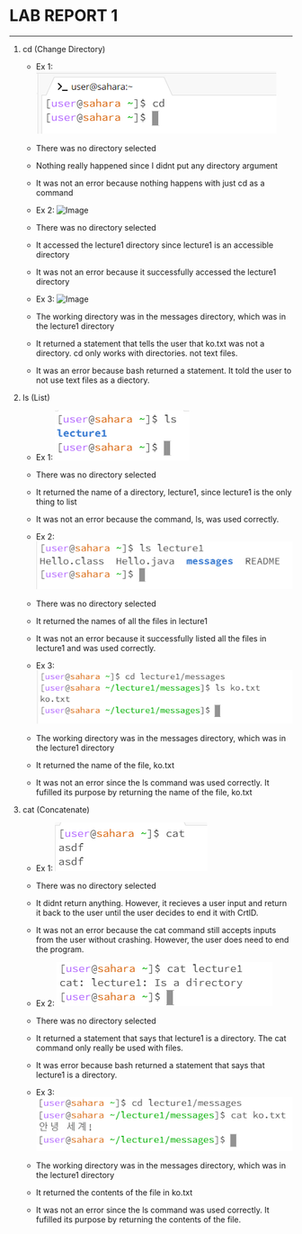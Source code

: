 # **LAB REPORT 1**
***

1. cd (Change Directory)
   * Ex 1: ![Image](https://github.com/JustCode65/cse15l-lab-reports/blob/main/lab1_pics/cd1.PNG)
   * There was no directory selected
   * Nothing really happened since I didnt put any directory argument
   * It was not an error because nothing happens with just cd as a command
  
   * Ex 2: ![Image]([lab1_pics/cd2.png](https://github.com/JustCode65/cse15l-lab-reports/blob/main/lab1_pics/cd2.PNG))
   * There was no directory selected
   * It accessed the lecture1 directory since lecture1 is an accessible directory
   * It was not an error because it successfully accessed the lecture1 directory
  
   * Ex 3: ![Image]([lab1_pics/cd3.png](https://github.com/JustCode65/cse15l-lab-reports/blob/main/lab1_pics/cd3.PNG))
   * The working directory was in the messages directory, which was in the lecture1 directory
   * It returned a statement that tells the user that ko.txt was not a directory. cd only works with directories. not text files.
   * It was an error because bash returned a statement. It told the user to not use text files as a diectory.
  
2. ls (List)
   * Ex 1: ![Image](https://github.com/JustCode65/cse15l-lab-reports/blob/main/lab1_pics/ls1.PNG)
   * There was no directory selected
   * It returned the name of a directory, lecture1, since lecture1 is the only thing to list
   * It was not an error because the command, ls, was used correctly.
  
   * Ex 2: ![Image](https://github.com/JustCode65/cse15l-lab-reports/blob/main/lab1_pics/ls2.PNG)
   * There was no directory selected
   * It returned the names of all the files in lecture1
   * It was not an error because it successfully listed all the files in lecture1 and was used correctly.
  
   * Ex 3: ![Image](https://github.com/JustCode65/cse15l-lab-reports/blob/main/lab1_pics/ls3.PNG)
   * The working directory was in the messages directory, which was in the lecture1 directory
   * It returned the name of the file, ko.txt
   * It was not an error since the ls command was used correctly. It fufilled its purpose by returning the name of the file, ko.txt
  
3. cat (Concatenate)
   * Ex 1: ![Image](https://github.com/JustCode65/cse15l-lab-reports/blob/main/lab1_pics/cat1.PNG)
   * There was no directory selected
   * It didnt return anything. However, it recieves a user input and return it back to the user until the user decides to end it with CrtlD.
   * It was not an error because the cat command still accepts inputs from the user without crashing. However, the user does need to end the program.
  
   * Ex 2: ![Image](https://github.com/JustCode65/cse15l-lab-reports/blob/main/lab1_pics/cat2.PNG)
   * There was no directory selected
   * It returned a statement that says that lecture1 is a directory. The cat command only really be used with files.
   * It was error because bash  returned a statement that says that lecture1 is a directory.
  
   * Ex 3: ![Image](https://github.com/JustCode65/cse15l-lab-reports/blob/main/lab1_pics/cat3.PNG)
   * The working directory was in the messages directory, which was in the lecture1 directory
   * It returned the contents of the file in ko.txt
   * It was not an error since the ls command was used correctly. It fufilled its purpose by returning the contents of the file.
